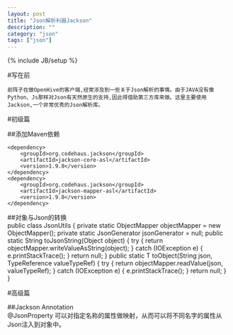 ```yaml
---
layout: post
title: "Json解析利器Jackson"
description: ""
category: "json"
tags: ["json"]
---
```

{% include JB/setup %}


#写在前  

	前阵子在做OpenHive的客户端,经常涉及到一些关于Json解析的事情。由于JAVA没有像Python、Js那样对Json有天然原生的支持,因此得借助第三方库来做。这里主要使用Jackson,一个非常优秀的Json解析库。
  
  
#初级篇  

##添加Maven依赖  

	<dependency>
		<groupId>org.codehaus.jackson</groupId>
		<artifactId>jackson-core-asl</artifactId>
		<version>1.9.8</version>
	</dependency>
	<dependency>
		<groupId>org.codehaus.jackson</groupId>
		<artifactId>jackson-mapper-asl</artifactId>
		<version>1.9.8</version>
	</dependency>  

##对象与Json的转换  
	public class JsonUtils {
		private static ObjectMapper objectMapper = new ObjectMapper();
		private static JsonGenerator jsonGenerator = null;
		public static String toJsonString(Object object) {
			try {
				return objectMapper.writeValueAsString(object);
			} catch (IOException e) {
				e.printStackTrace();
			}
			return null;
		}
		public static <T> T toObject(String json, TypeReference<T> valueTypeRef) {
			try {
				return objectMapper.readValue(json, valueTypeRef);
			} catch (IOException e) {
				e.printStackTrace();
			}
			return null;
		}
	}

#高级篇  

##Jackson Annotation  
	@JsonProperty
	可以对指定名称的属性做映射，从而可以将不同名字的属性从Json注入到对象中。

